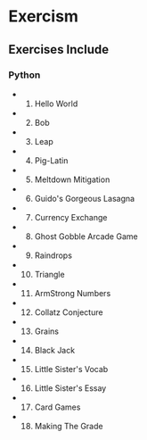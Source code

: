 # Exercism

## Exercises Include

### Python
- 01. Hello World
- 02. Bob
- 03. Leap
- 04. Pig-Latin
- 05. Meltdown Mitigation
- 06. Guido's Gorgeous Lasagna
- 07. Currency Exchange
- 08. Ghost Gobble Arcade Game
- 09. Raindrops
- 10. Triangle
- 11. ArmStrong Numbers
- 12. Collatz Conjecture
- 13. Grains
- 14. Black Jack
- 15. Little Sister's Vocab
- 16. Little Sister's Essay
- 17. Card Games
- 18. Making The Grade
